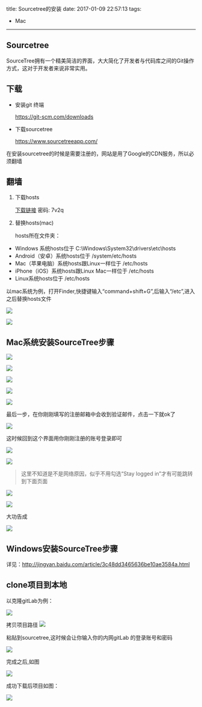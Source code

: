 title: Sourcetree的安装
date: 2017-01-09 22:57:13
tags:
  - Mac
---

## Sourcetree

SourceTree拥有一个精美简洁的界面，大大简化了开发者与代码库之间的Git操作方式，这对于开发者来说非常实用。

## 下载

* 安装git 终端

    https://git-scm.com/downloads 

* 下载sourcetree 

    https://www.sourcetreeapp.com/

在安装sourcetree的时候是需要注册的，网站是用了Google的CDN服务，所以必须翻墙

## 翻墙

1. 下载hosts

    [下载链接](http://pan.baidu.com/s/1jHVgwNs)  密码: 7v2q

2. 替换hosts(mac)

    hosts所在文件夹：

* Windows 系统hosts位于 C:\Windows\System32\drivers\etc\hosts
* Android（安卓）系统hosts位于 /system/etc/hosts
* Mac（苹果电脑）系统hosts跟Linux一样位于 /etc/hosts
* iPhone（iOS）系统hosts跟Linux Mac一样位于 /etc/hosts
* Linux系统hosts位于 /etc/hosts


以mac系统为例，打开Finder,快捷键输入“command+shift+G”,后输入“/etc”,进入之后替换hosts文件

![](http://ww3.sinaimg.cn/large/69a9ed59jw1fbladzbym1j20i209bwev.jpg)

![](http://ww3.sinaimg.cn/large/69a9ed59gw1fblafnf1i7j20di09mjsf.jpg)


## Mac系统安装SourceTree步骤

![](http://ww1.sinaimg.cn/large/69a9ed59gw1fblb7lyicgj20ld0bqac4.jpg)


![](http://ww2.sinaimg.cn/large/69a9ed59gw1fblbe9g43pj20jm0ce406.jpg)

![](http://ww3.sinaimg.cn/large/69a9ed59gw1fblbntahngj20qq0ivmzs.jpg)

![](http://ww4.sinaimg.cn/large/69a9ed59gw1fblbwkm3l4j20cj0h2405.jpg)

![](http://ww4.sinaimg.cn/large/69a9ed59gw1fblbyjn4l7j20ht0dt3zx.jpg)


最后一步，在你刚刚填写的注册邮箱中会收到验证邮件，点击一下就ok了

![](http://ww4.sinaimg.cn/large/69a9ed59gw1fblc0did51j20or0fxq4x.jpg)

这时候回到这个界面用你刚刚注册的账号登录即可

![](http://ww1.sinaimg.cn/large/69a9ed59gw1fblcy1m32cj214u0nogps.jpg)


![](http://ww2.sinaimg.cn/large/69a9ed59gw1fblfcg5cu9j209u0fxab5.jpg)

> 这里不知道是不是网络原因，似乎不用勾选“Stay logged in”才有可能跳转到下面页面

![](http://ww2.sinaimg.cn/large/69a9ed59gw1fblfbk0gvyj20k10bi0u6.jpg)

![](http://ww3.sinaimg.cn/large/69a9ed59gw1fblfixppd1j20kr0cq76k.jpg)


大功告成

![](http://ww4.sinaimg.cn/large/69a9ed59gw1fblfl86jmwj20df0ahaaj.jpg)

## Windows安装SourceTree步骤

详见：http://jingyan.baidu.com/article/3c48dd3465636be10ae3584a.html


## clone项目到本地

以克隆gitLab为例：

![](http://ww4.sinaimg.cn/large/69a9ed59gw1fblfnk02tqj20db0btgme.jpg)

拷贝项目路径
![](http://ww3.sinaimg.cn/large/69a9ed59gw1fblfprbzecj20v40hcgoz.jpg)

粘贴到sourcetree,这时候会让你输入你的内网gitLab 的登录账号和密码

![](http://ww2.sinaimg.cn/large/69a9ed59gw1fblfs1qx01j20j10fstau.jpg)

完成之后,如图

![](http://ww2.sinaimg.cn/large/69a9ed59gw1fblfxu4j8fj20dv068q3b.jpg)

成功下载后项目如图：

![](http://ww2.sinaimg.cn/large/69a9ed59gw1fblfzd2jhbj20t90dcte4.jpg)


